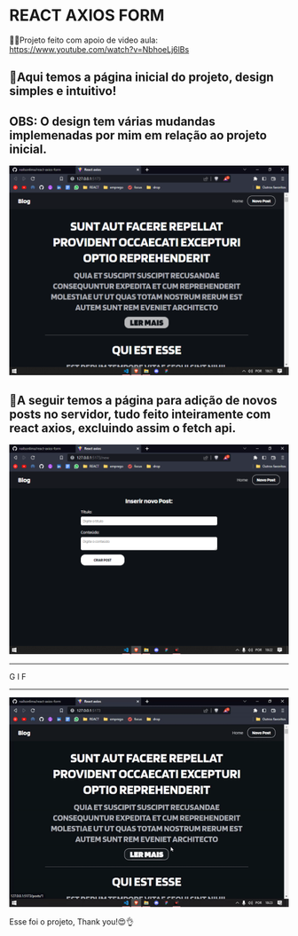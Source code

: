 # REACT AXIOS FORM
🤘🏻Projeto feito com apoio de video aula: <br />
https://www.youtube.com/watch?v=NbhoeLj6lBs

<h2>🔴Aqui temos a página inicial do projeto, design simples e intuitivo!</h2>
<h2>OBS: O design tem várias mudandas implemenadas por mim em relação ao projeto inicial.</h2>
<img src='assets/react-axios.png' />
<h2>🔴A seguir temos a página para adição de novos posts no servidor, tudo feito inteiramente com react axios, excluindo assim o fetch api.</h2>
<img src='assets/new-post.png' />
<hr />
<p>G I F</p>
<hr />
<img src='assets/react-axios.gif' />
<p>Esse foi o projeto, Thank you!😍👌</p>
